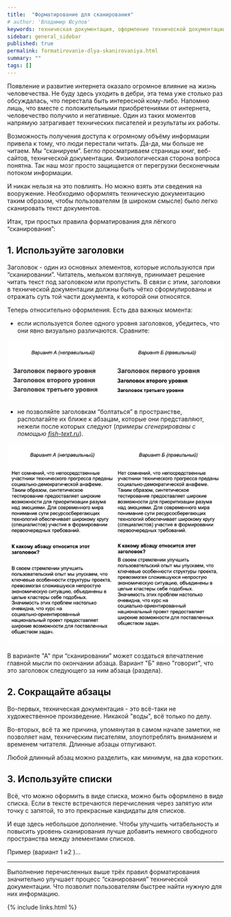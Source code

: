 ```yaml
---
title:  "Форматирование для сканирования"
# author: 'Владимир Юсупов'
keywords: техническая документация, оформление технической документации, форматирование заголовков технической документации, техписатель, технический писатель москва, заметки техписателя
sidebar: general_sidebar
published: true
permalink: formatirovanie-dlya-skanirovaniya.html
summary: ""
tags: []
---
```


Появление и развитие интернета оказало огромное влияние на жизнь человечества. Не буду здесь уходить в дебри, эта тема уже столько раз обсуждалась, что перестала быть интересной кому-либо. Напомню лишь, что вместе с положительными приобретениями от интернета, человечество получило и негативные. Один из таких моментов напрямую затрагивает технических писателей и результаты их работы.

Возможность получения доступа к огромному объёму информации привела к тому, что люди перестали читать. Да-да, мы больше не читаем. Мы “сканируем”. Бегло просматриваем страницы книг, веб-сайтов, технической документации. Физиологическая сторона вопроса понятна. Так наш мозг просто защищается от перегрузки бесконечным потоком информации. 

И никак нельзя на это повлиять. Но можно взять эти сведения на вооружение. Необходимо оформлять техническую документацию таким образом, чтобы пользователям (в широком смысле) было легко сканировать текст документов.

Итак, три простых правила форматирования для лёгкого “сканирования”:

## 1. Используйте заголовки
	
Заголовок - один из основных элементов, которые используются при “сканировании”. Читатель,  мельком взглянув, принимает решение читать текст под заголовком или пропустить. В связи с этим, заголовки в технической документации должны быть чётко сформулированы и отражать суть той части документа, к которой они относятся.

Теперь относительно оформления. Есть два важных момента:

- если используется более одного уровня заголовков, убедитесь, что они явно визуально различаются. Сравните:

<p><img src="images/zagolovki_01_.png" alt="Оформление заголовков разных уровней" /></p>

- не позволяйте заголовкам “болтаться” в пространстве, располагайте их ближе к абзацам, которые они представляют, нежели после которых следуют (*примеры сгенерированы с помощью  [fish-text.ru](https://fish-text.ru)*).

<p><img src="images/zagolovki_02.png" alt="Расположение заголовка ближе к абзацу" /></p>

В варианте "А" при “сканировании” может создаться впечатление главной мысли по окончании абзаца. Вариант "Б" явно "говорит", что это заголовок следующего за ним абзаца (раздела).

## 2. Сокращайте абзацы

Во-первых, техническая документация - это всё-таки не художественное произведение. Никакой "воды", всё только по делу. 

Во-вторых, всё та же причина, упомянутая в самом начале заметки, не позволяет нам, техническим писателям, злоупотреблять вниманием и временем читателя. Длинные абзацы отпугивают.

Любой длинный абзац можно разделить, как минимум, на два коротких.

## 3. Используйте списки

Всё, что можно оформить в виде списка, можно быть оформлено в виде списка. Если в тексте встречаются перечисления через запятую или точку с запятой, то это прекрасные кандидаты для списков.

И еще здесь небольшое дополнение. Чтобы улучшить читабельность и повысить уровень сканирования лучше добавить немного свободного пространства между элементами списков.

Пример (вариант 1 и2 )…


***

Выполнение перечисленных выше трёх правил форматирования значительно улучшает процесс “сканирования” технической документации. Что позволит пользователям быстрее найти нужную для них информацию.

{% include links.html %}

